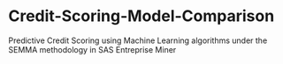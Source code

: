 # Credit-Scoring-Model-Comparison
Predictive Credit Scoring using Machine Learning algorithms under the SEMMA methodology in SAS Entreprise Miner
